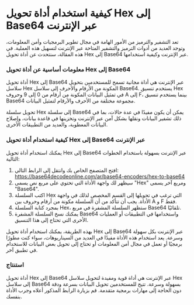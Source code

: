 كيفية استخدام أداة تحويل Hex إلى Base64 عبر الإنترنت
====================================================

تعد التشفير والترميز من الأمور الهامة في مجال تطوير البرمجيات وأمن المعلومات، وتوجد العديد من أدوات الترميز والتشفير المتاحة عبر الإنترنت لتسهيل هذه العملية. في هذه المقالة، سنتحدث عن أداة تحويل Hex إلى Base64 عبر الإنترنت وكيفية استخدامها.

### معلومات أساسية عن أداة تحويل Hex إلى Base64

أداة تحويل Hex إلى Base64 عبر الإنترنت هي أداة مجانية تسمح للمستخدمين بتحويل سلاسل Hex المكونة من الأرقام والأحرف إلى سلاسل Base64. يستخدم تنسيق Hex في تمثيل البيانات المكونة من أرقام من 0 إلى 9 وحروف A إلى F، بينما يستخدم تنسيق Base64 مجموعة مختلفة من الأحرف والأرقام لتمثيل البيانات.

تحويل سلسلة Hex إلى سلسلة Base64 يمكن أن يكون مفيدًا في عدة حالات، بما في ذلك تشفير البيانات ونقلها بشكل آمن عبر الإنترنت وتخزينها في قاعدة بيانات، وإصلاح البيانات المعطوبة، والعديد من التطبيقات الأخرى.

### كيفية استخدام أداة تحويل Hex إلى Base64 عبر الإنترنت

يمكنك استخدام أداة تحويل Hex إلى Base64 عبر الإنترنت بسهولة باستخدام الخطوات التالية:

1. افتح المتصفح الخاص بك وانتقل إلى الرابط التالي: <https://base64decodeonline.com/ar/base64-encoders/hex-to-base64>
2. سيظهر لك واجهة الأداة التي تحتوي على مربع نص يسمى "Hex" ومربع آخر يسمى "Base64".
3. اكتب السلسلة Hex التي ترغب في تحويلها إلى القسم المخصص لذلك في واجهة الأداة. يجب أن تتأكد من أن السلسلة مكونة من أرقام وحروف بين A و F فقط.
4. بمجرد كتابة السلسلة Hex، ستظهر السلسلة المشفرة في مربع Base64 تلقائيًا.
5. يمكنك نسخ السلسلة المشفرة Base64 واستخدامها في التطبيقات أو العمليات الأخرى التي تحتاج إلى هذا التنسيق.

بهذه الطريقة، يمكنك استخدام أداة تحويل Hex إلى Base64 عبر الإنترنت بكل سهولة وسرعة. يعد استخدام هذه الأداة مفيدًا في العديد من السيناريوهات، سواء كنت مطورًا برمجيًا أو تعمل في مجال أمن المعلومات أو تحتاج إلى تحويل بعض البيانات للاستخدام في تطبيق آخر.

### استنتاج

أداة تحويل Hex إلى Base64 عبر الإنترنت هي أداة قوية ومفيدة لتحويل سلاسل Hex إلى سلاسل Base64 بسهولة وسرعة. تتيح للمستخدمين تحويل البيانات بسرعة ودقة دون الحاجة إلى مهارات برمجية متقدمة. قم بزيارة الرابط المذكور أعلاه وجرب الأداة بنفسك.